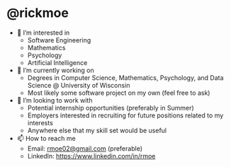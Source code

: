 @rickmoe
===============================================================================================
- 👀 I’m interested in
    - Software Engineering
    - Mathematics
    - Psychology
    - Artificial Intelligence
- 🌱 I’m currently working on
    - Degrees in Computer Science, Mathematics, Psychology, and Data Science @ University of Wisconsin
    - Most likely some software project on my own (feel free to ask)
- 💞️ I’m looking to work with
    - Potential internship opportunities (preferably in Summer)
    - Employers interested in recruiting for future positions related to my interests
    - Anywhere else that my skill set would be useful
- 📫 How to reach me
    - Email: rmoe02@gmail.com (preferable)
    - LinkedIn: https://www.linkedin.com/in/rmoe

